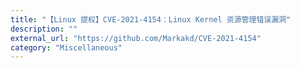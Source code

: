 ```yaml
---
title: "【Linux 提权】CVE-2021-4154：Linux Kernel 资源管理错误漏洞"
description: ""
external_url: "https://github.com/Markakd/CVE-2021-4154"
category: "Miscellaneous"
---
```

